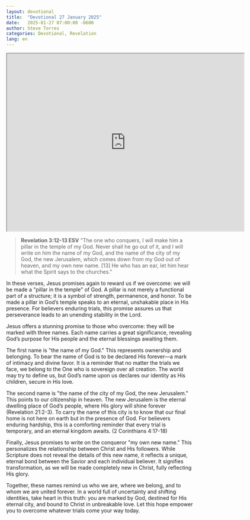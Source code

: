 ```yaml
---
layout: devotional
title:  "Devotional 27 January 2025"
date:   2025-01-27 07:00:00 -0600
author: Steve Torres
categories: Devotional, Revelation
lang: en
---
```

<iframe src="https://drive.google.com/file/d/1YOjcozUv2BrceUf3B-wGuhOvnk4rHX9C/preview" width="640" height="480" allow="autoplay"></iframe>


>**Revelation 3:12-13 ESV**
>"The one who conquers, I will make him a pillar in the temple of my God. Never shall he go out of it, and I will write on him the name of my God, and the name of the city of my God, the new Jerusalem, which comes down from my God out of heaven, and my own new name. [13] He who has an ear, let him hear what the Spirit says to the churches."

In these verses, Jesus promises again to reward us if we overcome: we will be made a "pillar in the temple" of God. A pillar is not merely a functional part of a structure; it is a symbol of strength, permanence, and honor. To be made a pillar in God’s temple speaks to an eternal, unshakable place in His presence. For believers enduring trials, this promise assures us that perseverance leads to an unending stability in the Lord.

Jesus offers a stunning promise to those who overcome: they will be marked with three names. Each name carries a great significance, revealing God’s purpose for His people and the eternal blessings awaiting them.

The first name is "the name of my God." This represents ownership and belonging. To bear the name of God is to be declared His forever—a mark of intimacy and divine favor. It is a reminder that no matter the trials we face, we belong to the One who is sovereign over all creation. The world may try to define us, but God’s name upon us declares our identity as His children, secure in His love.

The second name is "the name of the city of my God, the new Jerusalem." This points to our citizenship in heaven. The new Jerusalem is the eternal dwelling place of God’s people, where His glory will shine forever (Revelation 21:2-3). To carry the name of this city is to know that our final home is not here on earth but in the presence of God. For believers enduring hardship, this is a comforting reminder that every trial is temporary, and an eternal kingdom awaits. (2 Corinthians 4:17-18)

Finally, Jesus promises to write on the conqueror "my own new name." This personalizes the relationship between Christ and His followers. While Scripture does not reveal the details of this new name, it reflects a unique, eternal bond between the Savior and each individual believer. It signifies transformation, as we will be made completely new in Christ, fully reflecting His glory.

Together, these names remind us who we are, where we belong, and to whom we are united forever. In a world full of uncertainty and shifting identities, take heart in this truth: you are marked by God, destined for His eternal city, and bound to Christ in unbreakable love. Let this hope empower you to overcome whatever trials come your way today.


